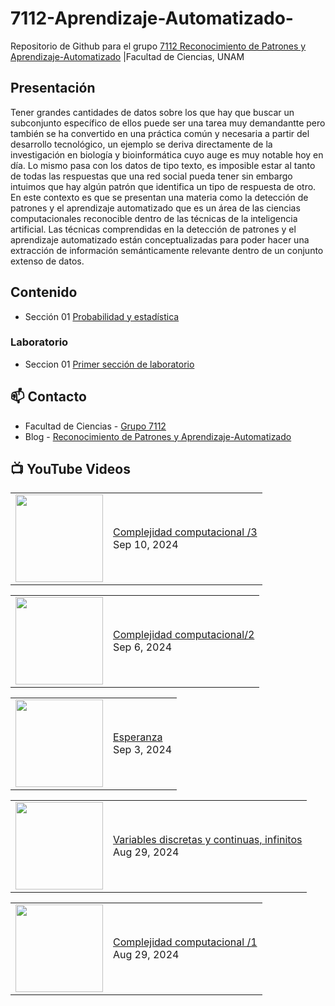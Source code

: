 # 7112-Aprendizaje-Automatizado-
Repositorio de Github para el grupo   [7112 Reconocimiento de Patrones y Aprendizaje-Automatizado](https://www.fciencias.unam.mx/docencia/horarios/presentacion/347481) |Facultad de Ciencias, UNAM

## Presentación
Tener grandes cantidades de datos sobre los que hay que buscar un subconjunto específico de ellos puede ser una tarea muy demandantte pero también se ha convertido en una práctica común y necesaria a partir del desarrollo tecnológico, un ejemplo se deriva directamente de la investigación en biología y bioinformática cuyo auge es muy notable hoy en día. Lo mismo pasa con los datos de tipo texto, es imposible estar al tanto de todas las respuestas que una red social pueda tener sin embargo intuimos que hay algún patrón que identifica un tipo de respuesta de otro. En este contexto es que se presentan una materia como la detección de patrones y el aprendizaje automatizado que es un área de las ciencias computacionales reconocible dentro de las técnicas de la inteligencia artificial. Las técnicas comprendidas en la detección de patrones y el aprendizaje automatizado están conceptualizadas para poder hacer una extracción de información semánticamente relevante dentro de un conjunto extenso de datos.

## Contenido
- Sección 01  [Probabilidad y estadística](https://github.com/7122-Aprendizaje-Automatizado/7112-Aprendizaje-Automatizado-/tree/main/Secci%C3%B3n%2001%20Probabilidad%20y%20Estadistica)

### Laboratorio
- Seccion 01  [Primer sección de laboratorio](https://github.com/7122-Aprendizaje-Automatizado/7112-Aprendizaje-Automatizado-/tree/main/Secci%C3%B3n01-Laboratorio)


## 📫 Contacto
- Facultad de Ciencias - [Grupo 7112](https://www.fciencias.unam.mx/docencia/horarios/presentacion/347481)
- Blog - [Reconocimiento de Patrones y Aprendizaje-Automatizado](https://sites.google.com/view/patronesciencias/inicio)

##  📺 	YouTube Videos
<!-- BLOG-POST-LIST:START --><table><tr><td><a href="https://www.youtube.com/watch?v=pq2IU4enJDU"><img width="140px" src="https://i.ytimg.com/vi/pq2IU4enJDU/mqdefault.jpg"></a></td>
<td><a href="https://www.youtube.com/watch?v=pq2IU4enJDU">Complejidad  computacional /3</a><br/>Sep 10, 2024</td></tr></table>
<table><tr><td><a href="https://www.youtube.com/watch?v=OECCcpk24vc"><img width="140px" src="https://i.ytimg.com/vi/OECCcpk24vc/mqdefault.jpg"></a></td>
<td><a href="https://www.youtube.com/watch?v=OECCcpk24vc">Complejidad computacional/2</a><br/>Sep 6, 2024</td></tr></table>
<table><tr><td><a href="https://www.youtube.com/watch?v=CMB_EuTbEOQ"><img width="140px" src="https://i.ytimg.com/vi/CMB_EuTbEOQ/mqdefault.jpg"></a></td>
<td><a href="https://www.youtube.com/watch?v=CMB_EuTbEOQ">Esperanza</a><br/>Sep 3, 2024</td></tr></table>
<table><tr><td><a href="https://www.youtube.com/watch?v=vp6BzpmE7GY"><img width="140px" src="https://i.ytimg.com/vi/vp6BzpmE7GY/mqdefault.jpg"></a></td>
<td><a href="https://www.youtube.com/watch?v=vp6BzpmE7GY">Variables discretas y continuas, infinitos</a><br/>Aug 29, 2024</td></tr></table>
<table><tr><td><a href="https://www.youtube.com/watch?v=O739Jo_3A7o"><img width="140px" src="https://i.ytimg.com/vi/O739Jo_3A7o/mqdefault.jpg"></a></td>
<td><a href="https://www.youtube.com/watch?v=O739Jo_3A7o">Complejidad computacional /1</a><br/>Aug 29, 2024</td></tr></table>
<!-- BLOG-POST-LIST:END -->
